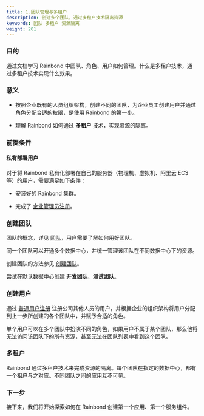 ```yaml
---
title: 1.团队管理与多租户
description: 创建多个团队，通过多租户技术隔离资源
keywords: 团队 多租户 资源隔离
weight: 201
---
```


### 目的

通过文档学习 Rainbond 中团队、角色、用户如何管理。什么是多租户技术，通过多租户技术实现什么效果。

### 意义

- 按照企业既有的人员组织架构，创建不同的团队，为企业员工创建用户并通过角色分配合适的权限，是使用 Rainbond 的第一步。

- 理解 Rainbond 如何通过 **多租户** 技术，实现资源的隔离。

### 前提条件

#### 私有部署用户

对于将 Rainbond 私有化部署在自己的服务器（物理机、虚拟机、阿里云 ECS 等）的用户，需要满足如下条件：

- 安装好的 Rainbond 集群。

- 完成了 [企业管理员注册](/docs/enterprise-manager/user-registration-login/user-register/)。

### 创建团队

团队的概念，详见 [团队](/docs/get-start/concept/team/)，用户需要了解如何用好团队。

同一个团队可以开通多个数据中心，并统一管理该团队在不同数据中心下的资源。

创建团队的方法参见 [创建团队](/docs/enterprise-manager/enterprise/teams/create-team/)。

尝试在默认数据中心创建 **开发团队**、**测试团队**。

### 创建用户

通过 [普通用户注册](/docs/enterprise-manager/user-registration-login/user-register/) 注册公司其他人员的用户，并根据企业的组织架构将用户分配到上一步所创建的各个团队中，并赋予合适的角色。

单个用户可以在多个团队中扮演不同的角色，如果用户不属于某个团队，那么他将无法访问该团队下的所有资源，甚至无法在团队列表中看到这个团队。

### 多租户

Rainbond 通过多租户技术来完成资源的隔离。每个团队在指定的数据中心，都有一个租户与之对应。不同团队之间的应用互不可见。

### 下一步

接下来，我们将开始探索如何在 Rainbond 创建第一个应用、第一个服务组件。

